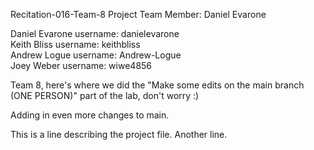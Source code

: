  Recitation-016-Team-8
Project Team Member:
Daniel Evarone

Daniel Evarone  username: danielevarone <br/>
Keith Bliss     username: keithbliss <br/>
Andrew Logue    username: Andrew-Logue <br/>
Joey Weber      username: wiwe4856 <br/>

Team 8, here's where we did the "Make some edits on the main branch (ONE PERSON)" part of the lab, don't worry :) 

Adding in even more changes to main.

This is a line describing the project file.
Another line.
